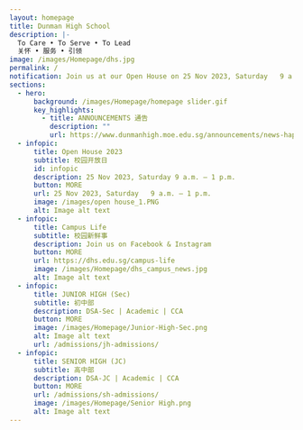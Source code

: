 ```yaml
---
layout: homepage
title: Dunman High School
description: |-
  To Care • To Serve • To Lead 
  关怀 • 服务 • 引领
image: /images/Homepage/dhs.jpg
permalink: /
notification: Join us at our Open House on 25 Nov 2023, Saturday   9 a.m. – 1 p.m.
sections:
  - hero:
      background: /images/Homepage/homepage slider.gif
      key_highlights:
        - title: ANNOUNCEMENTS 通告
          description: ""
          url: https://www.dunmanhigh.moe.edu.sg/announcements/news-happenings/
  - infopic:
      title: Open House 2023
      subtitle: 校园开放日
      id: infopic
      description: 25 Nov 2023, Saturday 9 a.m. – 1 p.m.
      button: MORE
      url: 25 Nov 2023, Saturday   9 a.m. – 1 p.m.
      image: /images/open house_1.PNG
      alt: Image alt text
  - infopic:
      title: Campus Life
      subtitle: 校园新鲜事
      description: Join us on Facebook & Instagram
      button: MORE
      url: https://dhs.edu.sg/campus-life
      image: /images/Homepage/dhs_campus_news.jpg
      alt: Image alt text
  - infopic:
      title: JUNIOR HIGH (Sec)
      subtitle: 初中部
      description: DSA-Sec | Academic | CCA
      button: MORE
      image: /images/Homepage/Junior-High-Sec.png
      alt: Image alt text
      url: /admissions/jh-admissions/
  - infopic:
      title: SENIOR HIGH (JC)
      subtitle: 高中部
      description: DSA-JC | Academic | CCA
      button: MORE
      url: /admissions/sh-admissions/
      image: /images/Homepage/Senior High.png
      alt: Image alt text
---
```

